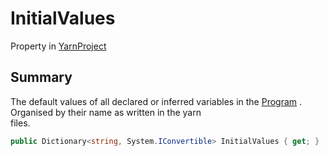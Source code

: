 # InitialValues

Property in [YarnProject](yarn.unity.yarnproject.md)

## Summary

The default values of all declared or inferred variables in the [Program](yarn.unity.yarnproject.program.md) . Organised by their name as written in the yarn\
files.

```csharp
public Dictionary<string, System.IConvertible> InitialValues { get; }
```
